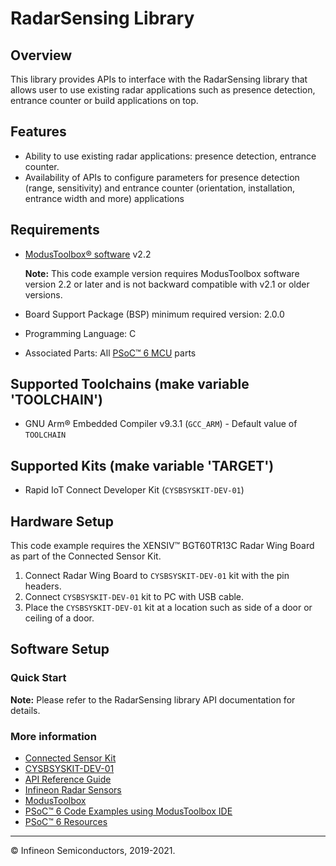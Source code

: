 # RadarSensing Library

## Overview

This library provides APIs to interface with the RadarSensing library that allows user to use existing radar applications such as presence detection, entrance counter or build applications on top.

## Features

- Ability to use existing radar applications: presence detection, entrance counter.
- Availability of APIs to configure parameters for presence detection (range, sensitivity) and entrance counter (orientation, installation, entrance width and more) applications

## Requirements

- [ModusToolbox® software](https://www.cypress.com/products/modustoolbox-software-environment) v2.2

    **Note:** This code example version requires ModusToolbox software version 2.2 or later and is not backward compatible with v2.1 or older versions.
- Board Support Package (BSP) minimum required version: 2.0.0
- Programming Language: C
- Associated Parts: All [PSoC™ 6 MCU](http://www.cypress.com/PSoC6) parts

## Supported Toolchains (make variable 'TOOLCHAIN')

- GNU Arm® Embedded Compiler v9.3.1 (`GCC_ARM`) - Default value of `TOOLCHAIN`

## Supported Kits (make variable 'TARGET')

- Rapid IoT Connect Developer Kit (`CYSBSYSKIT-DEV-01`)

## Hardware Setup

This code example requires the XENSIV™ BGT60TR13C Radar Wing Board as part of the Connected Sensor Kit.

1. Connect Radar Wing Board to `CYSBSYSKIT-DEV-01` kit with the pin headers.
2. Connect `CYSBSYSKIT-DEV-01` kit to PC with USB cable.
3. Place the `CYSBSYSKIT-DEV-01` kit at a location such as side of a door or ceiling of a door.

## Software Setup

### Quick Start

**Note:** Please refer to the RadarSensing library API documentation for details.

### More information

- [Connected Sensor Kit](https://www.infineon.com/connectedsensorkit)
- [CYSBSYSKIT-DEV-01](https://github.com/infineon/TARGET_CYSBSYSKIT-DEV-01)
- [API Reference Guide](https://infineon.github.io/xensiv-radar-sensing/radarsensing_api_reference_manual/html/index.html)
- [Infineon Radar Sensors](https://www.infineon.com/cms/en/product/sensor/radar-sensors)
- [ModusToolbox](https://www.cypress.com/products/modustoolbox-software-environment)
- [PSoC™ 6 Code Examples using ModusToolbox IDE](https://github.com/infineon/Code-Examples-for-ModusToolbox-Software)
- [PSoC™ 6 Resources](https://community.cypress.com/)

---
© Infineon Semiconductors, 2019-2021.
